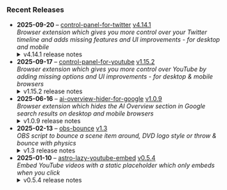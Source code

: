 ### Recent Releases

<!-- RECENT_RELEASES -->
<ul>
<li>
  <strong>2025-09-20</strong> – <a href="https://github.com/insin/control-panel-for-twitter">control-panel-for-twitter</a> <a href="https://github.com/insin/control-panel-for-twitter/releases/tag/v4.14.1">v4.14.1</a>
  <div><em>Browser extension which gives you more control over your Twitter timeline and adds missing features and UI improvements - for desktop and mobile</em></div>
  <details><summary>v4.14.1 release notes</summary><h2>Fixes</h2>
<ul>
<li>Fixed replacing the X logo after it changed</li>
</ul>
<h2>Availability</h2>
<p>New versions have to be reviewed and approved for each browser before they're available to install or upgrade to.</p>
<p>This version is available for the following browsers:</p>
<p><a href="https://apps.apple.com/app/id1668516167?platform=iphone" title="Safari on iOS" rel="nofollow"><img src="https://private-user-images.githubusercontent.com/226692/407979936-2370f4ea-3362-4b75-b52d-0e99dcae13f6.png?jwt=eyJ0eXAiOiJKV1QiLCJhbGciOiJIUzI1NiJ9.eyJpc3MiOiJnaXRodWIuY29tIiwiYXVkIjoicmF3LmdpdGh1YnVzZXJjb250ZW50LmNvbSIsImtleSI6ImtleTUiLCJleHAiOjE3NTg3MzM4NzIsIm5iZiI6MTc1ODczMzU3MiwicGF0aCI6Ii8yMjY2OTIvNDA3OTc5OTM2LTIzNzBmNGVhLTMzNjItNGI3NS1iNTJkLTBlOTlkY2FlMTNmNi5wbmc_WC1BbXotQWxnb3JpdGhtPUFXUzQtSE1BQy1TSEEyNTYmWC1BbXotQ3JlZGVudGlhbD1BS0lBVkNPRFlMU0E1M1BRSzRaQSUyRjIwMjUwOTI0JTJGdXMtZWFzdC0xJTJGczMlMkZhd3M0X3JlcXVlc3QmWC1BbXotRGF0ZT0yMDI1MDkyNFQxNzA2MTJaJlgtQW16LUV4cGlyZXM9MzAwJlgtQW16LVNpZ25hdHVyZT05OWM3YWRhMTJmNzNlNThhZTdiNmNkOGY2OTQxODhhM2UyODdlNWZhNWE5MWIzZTM1MDJkM2NmYTYxOGNmZDA4JlgtQW16LVNpZ25lZEhlYWRlcnM9aG9zdCJ9.qCFJ_k9EzoeuLOs99536nNRc-N6mbme6LpNXESsRtn0" alt="Safari on iOS" content-type-secured-asset="image/png" secured-asset-link="" style="max-width: 100%;"></a> <a href="https://apps.apple.com/app/id1668516167?platform=mac" title="Safari on macOS" rel="nofollow"><img src="https://private-user-images.githubusercontent.com/226692/407980194-5521baec-f246-4a91-9615-ef602e3743b5.png?jwt=eyJ0eXAiOiJKV1QiLCJhbGciOiJIUzI1NiJ9.eyJpc3MiOiJnaXRodWIuY29tIiwiYXVkIjoicmF3LmdpdGh1YnVzZXJjb250ZW50LmNvbSIsImtleSI6ImtleTUiLCJleHAiOjE3NTg3MzM4NzIsIm5iZiI6MTc1ODczMzU3MiwicGF0aCI6Ii8yMjY2OTIvNDA3OTgwMTk0LTU1MjFiYWVjLWYyNDYtNGE5MS05NjE1LWVmNjAyZTM3NDNiNS5wbmc_WC1BbXotQWxnb3JpdGhtPUFXUzQtSE1BQy1TSEEyNTYmWC1BbXotQ3JlZGVudGlhbD1BS0lBVkNPRFlMU0E1M1BRSzRaQSUyRjIwMjUwOTI0JTJGdXMtZWFzdC0xJTJGczMlMkZhd3M0X3JlcXVlc3QmWC1BbXotRGF0ZT0yMDI1MDkyNFQxNzA2MTJaJlgtQW16LUV4cGlyZXM9MzAwJlgtQW16LVNpZ25hdHVyZT01NjM4ZDUxNmE2N2M0NWYzNjNhN2FhOGZmNTc3ZjIzNmVjYmFkNDFmZjZkYWI1YTkxYzFhYTE0NjI1YTAyZjQ0JlgtQW16LVNpZ25lZEhlYWRlcnM9aG9zdCJ9.HIXrBoXMJKtcZVskSKNTI7e5Q2ymVeTB4DQGzQIqfg0" alt="Safari on macOS)" content-type-secured-asset="image/png" secured-asset-link="" style="max-width: 100%;"></a> <a href="https://chromewebstore.google.com/detail/control-panel-for-twitter/kpmjjdhbcfebfjgdnpjagcndoelnidfj" title="Google Chrome and Chromium-based browsers" rel="nofollow"><img src="https://user-images.githubusercontent.com/226692/212897023-9e66b1b0-e1cd-44df-a4f2-3d5bda80c5f8.png" alt="Google Chrome and Chromium-based browsers" style="max-width: 100%;"></a> <a href="https://microsoftedge.microsoft.com/addons/detail/control-panel-for-twitter/foccddlibbeccjiobcnakipdpkjiijjp" title="Edge and Edge Canary on Android" rel="nofollow"><img src="https://user-images.githubusercontent.com/226692/212897573-34b1af0a-dc5a-4aa2-a1e7-ca85d3823f9f.png" alt="Edge and Edge Canary on Android" style="max-width: 100%;"></a></p>
</details>
</li>
<li>
  <strong>2025-09-17</strong> – <a href="https://github.com/insin/control-panel-for-youtube">control-panel-for-youtube</a> <a href="https://github.com/insin/control-panel-for-youtube/releases/tag/v1.15.2">v1.15.2</a>
  <div><em>Browser extension which gives you more control over YouTube by adding missing options and UI improvements - for desktop &amp; mobile browsers</em></div>
  <details><summary>v1.15.2 release notes</summary><h2>Fixes</h2>
<ul>
<li>Fixed Upcoming videos not being hidden in Subscriptions on desktop</li>
</ul>
<h2>Availability</h2>
<p>New versions have to be reviewed and approved for each browser before they're available to install or upgrade to.</p>
<p>This version is available for the following browsers:</p>
<p><a href="https://apps.apple.com/app/id6478456678?platform=mac" title="Safari on macOS" rel="nofollow"><img src="https://private-user-images.githubusercontent.com/226692/407980194-5521baec-f246-4a91-9615-ef602e3743b5.png?jwt=eyJ0eXAiOiJKV1QiLCJhbGciOiJIUzI1NiJ9.eyJpc3MiOiJnaXRodWIuY29tIiwiYXVkIjoicmF3LmdpdGh1YnVzZXJjb250ZW50LmNvbSIsImtleSI6ImtleTUiLCJleHAiOjE3NTg3MzM4NzIsIm5iZiI6MTc1ODczMzU3MiwicGF0aCI6Ii8yMjY2OTIvNDA3OTgwMTk0LTU1MjFiYWVjLWYyNDYtNGE5MS05NjE1LWVmNjAyZTM3NDNiNS5wbmc_WC1BbXotQWxnb3JpdGhtPUFXUzQtSE1BQy1TSEEyNTYmWC1BbXotQ3JlZGVudGlhbD1BS0lBVkNPRFlMU0E1M1BRSzRaQSUyRjIwMjUwOTI0JTJGdXMtZWFzdC0xJTJGczMlMkZhd3M0X3JlcXVlc3QmWC1BbXotRGF0ZT0yMDI1MDkyNFQxNzA2MTJaJlgtQW16LUV4cGlyZXM9MzAwJlgtQW16LVNpZ25hdHVyZT01NjM4ZDUxNmE2N2M0NWYzNjNhN2FhOGZmNTc3ZjIzNmVjYmFkNDFmZjZkYWI1YTkxYzFhYTE0NjI1YTAyZjQ0JlgtQW16LVNpZ25lZEhlYWRlcnM9aG9zdCJ9.HIXrBoXMJKtcZVskSKNTI7e5Q2ymVeTB4DQGzQIqfg0" alt="Safari on macOS)" content-type-secured-asset="image/png" secured-asset-link="" style="max-width: 100%;"></a> <a href="https://apps.apple.com/app/id6478456678?platform=iphone" title="Safari on iOS" rel="nofollow"><img src="https://private-user-images.githubusercontent.com/226692/407979936-2370f4ea-3362-4b75-b52d-0e99dcae13f6.png?jwt=eyJ0eXAiOiJKV1QiLCJhbGciOiJIUzI1NiJ9.eyJpc3MiOiJnaXRodWIuY29tIiwiYXVkIjoicmF3LmdpdGh1YnVzZXJjb250ZW50LmNvbSIsImtleSI6ImtleTUiLCJleHAiOjE3NTg3MzM4NzIsIm5iZiI6MTc1ODczMzU3MiwicGF0aCI6Ii8yMjY2OTIvNDA3OTc5OTM2LTIzNzBmNGVhLTMzNjItNGI3NS1iNTJkLTBlOTlkY2FlMTNmNi5wbmc_WC1BbXotQWxnb3JpdGhtPUFXUzQtSE1BQy1TSEEyNTYmWC1BbXotQ3JlZGVudGlhbD1BS0lBVkNPRFlMU0E1M1BRSzRaQSUyRjIwMjUwOTI0JTJGdXMtZWFzdC0xJTJGczMlMkZhd3M0X3JlcXVlc3QmWC1BbXotRGF0ZT0yMDI1MDkyNFQxNzA2MTJaJlgtQW16LUV4cGlyZXM9MzAwJlgtQW16LVNpZ25hdHVyZT05OWM3YWRhMTJmNzNlNThhZTdiNmNkOGY2OTQxODhhM2UyODdlNWZhNWE5MWIzZTM1MDJkM2NmYTYxOGNmZDA4JlgtQW16LVNpZ25lZEhlYWRlcnM9aG9zdCJ9.qCFJ_k9EzoeuLOs99536nNRc-N6mbme6LpNXESsRtn0" alt="Safari on iOS" content-type-secured-asset="image/png" secured-asset-link="" style="max-width: 100%;"></a> <a href="https://chromewebstore.google.com/detail/control-panel-for-youtube/lodcanccmfbpjjpnngindkkmiehimile" title="Chrome and Chromium-based browsers" rel="nofollow"><img src="https://private-user-images.githubusercontent.com/226692/307584913-08b44d7b-61d5-49f2-9a76-607eb36fe407.png?jwt=eyJ0eXAiOiJKV1QiLCJhbGciOiJIUzI1NiJ9.eyJpc3MiOiJnaXRodWIuY29tIiwiYXVkIjoicmF3LmdpdGh1YnVzZXJjb250ZW50LmNvbSIsImtleSI6ImtleTUiLCJleHAiOjE3NTg3MzM4NzIsIm5iZiI6MTc1ODczMzU3MiwicGF0aCI6Ii8yMjY2OTIvMzA3NTg0OTEzLTA4YjQ0ZDdiLTYxZDUtNDlmMi05YTc2LTYwN2ViMzZmZTQwNy5wbmc_WC1BbXotQWxnb3JpdGhtPUFXUzQtSE1BQy1TSEEyNTYmWC1BbXotQ3JlZGVudGlhbD1BS0lBVkNPRFlMU0E1M1BRSzRaQSUyRjIwMjUwOTI0JTJGdXMtZWFzdC0xJTJGczMlMkZhd3M0X3JlcXVlc3QmWC1BbXotRGF0ZT0yMDI1MDkyNFQxNzA2MTJaJlgtQW16LUV4cGlyZXM9MzAwJlgtQW16LVNpZ25hdHVyZT1jMmU4Mjk3MzIwMGViM2U5OGM5ZmRmNDA2NmI5OWU1MTEyZDhlNGUxZTE5NjljYTJhM2NmYmI5NWU4MzIwZDBjJlgtQW16LVNpZ25lZEhlYWRlcnM9aG9zdCJ9.N-ULoPUta0KCv5ccBKv36lBZlOXc-9qUVhCQscQw0os" alt="Chrome and Chromium-based browsers" content-type-secured-asset="image/png" secured-asset-link="" style="max-width: 100%;"></a> <a href="https://microsoftedge.microsoft.com/addons/detail/llinnalaegmbpmjonmfbpklchphiabfo" title="Edge and Edge Canary on Android" rel="nofollow"><img src="https://private-user-images.githubusercontent.com/226692/308582850-d5ccf576-df4a-48c8-b881-17c1e8a0c6df.png?jwt=eyJ0eXAiOiJKV1QiLCJhbGciOiJIUzI1NiJ9.eyJpc3MiOiJnaXRodWIuY29tIiwiYXVkIjoicmF3LmdpdGh1YnVzZXJjb250ZW50LmNvbSIsImtleSI6ImtleTUiLCJleHAiOjE3NTg3MzM4NzIsIm5iZiI6MTc1ODczMzU3MiwicGF0aCI6Ii8yMjY2OTIvMzA4NTgyODUwLWQ1Y2NmNTc2LWRmNGEtNDhjOC1iODgxLTE3YzFlOGEwYzZkZi5wbmc_WC1BbXotQWxnb3JpdGhtPUFXUzQtSE1BQy1TSEEyNTYmWC1BbXotQ3JlZGVudGlhbD1BS0lBVkNPRFlMU0E1M1BRSzRaQSUyRjIwMjUwOTI0JTJGdXMtZWFzdC0xJTJGczMlMkZhd3M0X3JlcXVlc3QmWC1BbXotRGF0ZT0yMDI1MDkyNFQxNzA2MTJaJlgtQW16LUV4cGlyZXM9MzAwJlgtQW16LVNpZ25hdHVyZT01YTYyYTI4MDUxMmFlMmZiMzU1ZTFlYTc4MDI2MDQzZjc1MTM2NDE2ZTdkOGQ5NjQyMGM2MGIzZmEwYTk2YjVkJlgtQW16LVNpZ25lZEhlYWRlcnM9aG9zdCJ9.HufJaBvEs5b_ffGhgV-zM5TqNtG9RNU2KzJBuX-8ysU" alt="Edge and Edge Canary on Android" content-type-secured-asset="image/png" secured-asset-link="" style="max-width: 100%;"></a></p>
</details>
</li>
<li>
  <strong>2025-06-16</strong> – <a href="https://github.com/insin/ai-overview-hider-for-google">ai-overview-hider-for-google</a> <a href="https://github.com/insin/ai-overview-hider-for-google/releases/tag/v1.0.9">v1.0.9</a>
  <div><em>Browser extension which hides the AI Overview section in Google search results on desktop and mobile browsers</em></div>
  <details><summary>v1.0.9 release notes</summary><p>Visit the <a href="https://soitis.dev/ai-overview-hider-for-google" rel="nofollow">AI Overview Hider for Google website</a> for installation links, more information about the extension, and FAQs. Follow <a href="https://bsky.app/profile/soitis.dev" rel="nofollow">@soitis.dev</a> on Bluesky for updates.</p>
<h2>Changes</h2>
<ul>
<li>Fixed hiding AI Overview inline with other search results on desktop</li>
</ul>
<h2>Availability</h2>

<p>This version is available for the following browsers:</p>
<p><a href="https://apps.apple.com/app/ai-overview-hider-for-google/id6739935376?platform=mac" title="Safari on macOS" rel="nofollow"><img src="https://private-user-images.githubusercontent.com/226692/407980194-5521baec-f246-4a91-9615-ef602e3743b5.png?jwt=eyJ0eXAiOiJKV1QiLCJhbGciOiJIUzI1NiJ9.eyJpc3MiOiJnaXRodWIuY29tIiwiYXVkIjoicmF3LmdpdGh1YnVzZXJjb250ZW50LmNvbSIsImtleSI6ImtleTUiLCJleHAiOjE3NTg3MzM4NzIsIm5iZiI6MTc1ODczMzU3MiwicGF0aCI6Ii8yMjY2OTIvNDA3OTgwMTk0LTU1MjFiYWVjLWYyNDYtNGE5MS05NjE1LWVmNjAyZTM3NDNiNS5wbmc_WC1BbXotQWxnb3JpdGhtPUFXUzQtSE1BQy1TSEEyNTYmWC1BbXotQ3JlZGVudGlhbD1BS0lBVkNPRFlMU0E1M1BRSzRaQSUyRjIwMjUwOTI0JTJGdXMtZWFzdC0xJTJGczMlMkZhd3M0X3JlcXVlc3QmWC1BbXotRGF0ZT0yMDI1MDkyNFQxNzA2MTJaJlgtQW16LUV4cGlyZXM9MzAwJlgtQW16LVNpZ25hdHVyZT01NjM4ZDUxNmE2N2M0NWYzNjNhN2FhOGZmNTc3ZjIzNmVjYmFkNDFmZjZkYWI1YTkxYzFhYTE0NjI1YTAyZjQ0JlgtQW16LVNpZ25lZEhlYWRlcnM9aG9zdCJ9.HIXrBoXMJKtcZVskSKNTI7e5Q2ymVeTB4DQGzQIqfg0" alt="Safari on macOS)" content-type-secured-asset="image/png" secured-asset-link="" style="max-width: 100%;"></a> <a href="https://apps.apple.com/app/ai-overview-hider-for-google/id6739935376?platform=iphone" title="Safari on iOS" rel="nofollow"><img src="https://private-user-images.githubusercontent.com/226692/407979936-2370f4ea-3362-4b75-b52d-0e99dcae13f6.png?jwt=eyJ0eXAiOiJKV1QiLCJhbGciOiJIUzI1NiJ9.eyJpc3MiOiJnaXRodWIuY29tIiwiYXVkIjoicmF3LmdpdGh1YnVzZXJjb250ZW50LmNvbSIsImtleSI6ImtleTUiLCJleHAiOjE3NTg3MzM4NzIsIm5iZiI6MTc1ODczMzU3MiwicGF0aCI6Ii8yMjY2OTIvNDA3OTc5OTM2LTIzNzBmNGVhLTMzNjItNGI3NS1iNTJkLTBlOTlkY2FlMTNmNi5wbmc_WC1BbXotQWxnb3JpdGhtPUFXUzQtSE1BQy1TSEEyNTYmWC1BbXotQ3JlZGVudGlhbD1BS0lBVkNPRFlMU0E1M1BRSzRaQSUyRjIwMjUwOTI0JTJGdXMtZWFzdC0xJTJGczMlMkZhd3M0X3JlcXVlc3QmWC1BbXotRGF0ZT0yMDI1MDkyNFQxNzA2MTJaJlgtQW16LUV4cGlyZXM9MzAwJlgtQW16LVNpZ25hdHVyZT05OWM3YWRhMTJmNzNlNThhZTdiNmNkOGY2OTQxODhhM2UyODdlNWZhNWE5MWIzZTM1MDJkM2NmYTYxOGNmZDA4JlgtQW16LVNpZ25lZEhlYWRlcnM9aG9zdCJ9.qCFJ_k9EzoeuLOs99536nNRc-N6mbme6LpNXESsRtn0" alt="Safari on iOS" content-type-secured-asset="image/png" secured-asset-link="" style="max-width: 100%;"></a> <a href="https://addons.mozilla.org/en-GB/firefox/addon/ai-overview-hider-for-google/" title="Firefox and Firefox for Android" rel="nofollow"><img src="https://private-user-images.githubusercontent.com/226692/399291296-c994c949-1101-4fcc-a8c3-a8d644ffc883.png?jwt=eyJ0eXAiOiJKV1QiLCJhbGciOiJIUzI1NiJ9.eyJpc3MiOiJnaXRodWIuY29tIiwiYXVkIjoicmF3LmdpdGh1YnVzZXJjb250ZW50LmNvbSIsImtleSI6ImtleTUiLCJleHAiOjE3NTg3MzM4NzIsIm5iZiI6MTc1ODczMzU3MiwicGF0aCI6Ii8yMjY2OTIvMzk5MjkxMjk2LWM5OTRjOTQ5LTExMDEtNGZjYy1hOGMzLWE4ZDY0NGZmYzg4My5wbmc_WC1BbXotQWxnb3JpdGhtPUFXUzQtSE1BQy1TSEEyNTYmWC1BbXotQ3JlZGVudGlhbD1BS0lBVkNPRFlMU0E1M1BRSzRaQSUyRjIwMjUwOTI0JTJGdXMtZWFzdC0xJTJGczMlMkZhd3M0X3JlcXVlc3QmWC1BbXotRGF0ZT0yMDI1MDkyNFQxNzA2MTJaJlgtQW16LUV4cGlyZXM9MzAwJlgtQW16LVNpZ25hdHVyZT0zOWFjNDE1Y2E3ODEyZjcxMzZjOGUxZjkzOTUxYjQwOTRkODMwOGNmMjAxZDUzNzI3MWRiMzllOWEwY2ZiZWE2JlgtQW16LVNpZ25lZEhlYWRlcnM9aG9zdCJ9.seFOGQr97zm2E41sOzVWxknKpS0SjqHLgFRttj92iqk" alt="Firefox and Firefox for Android" content-type-secured-asset="image/png" secured-asset-link="" style="max-width: 100%;"></a> <a href="https://chromewebstore.google.com/detail/ai-overview-hider-for-goo/foobohnghnhkmgpglaefdnbcjkenjpgi" title="Chrome and Chromium-based browsers" rel="nofollow"><img src="https://private-user-images.githubusercontent.com/226692/399071033-5e1c67cd-086c-415b-b055-267df80d6c13.png?jwt=eyJ0eXAiOiJKV1QiLCJhbGciOiJIUzI1NiJ9.eyJpc3MiOiJnaXRodWIuY29tIiwiYXVkIjoicmF3LmdpdGh1YnVzZXJjb250ZW50LmNvbSIsImtleSI6ImtleTUiLCJleHAiOjE3NTg3MzM4NzIsIm5iZiI6MTc1ODczMzU3MiwicGF0aCI6Ii8yMjY2OTIvMzk5MDcxMDMzLTVlMWM2N2NkLTA4NmMtNDE1Yi1iMDU1LTI2N2RmODBkNmMxMy5wbmc_WC1BbXotQWxnb3JpdGhtPUFXUzQtSE1BQy1TSEEyNTYmWC1BbXotQ3JlZGVudGlhbD1BS0lBVkNPRFlMU0E1M1BRSzRaQSUyRjIwMjUwOTI0JTJGdXMtZWFzdC0xJTJGczMlMkZhd3M0X3JlcXVlc3QmWC1BbXotRGF0ZT0yMDI1MDkyNFQxNzA2MTJaJlgtQW16LUV4cGlyZXM9MzAwJlgtQW16LVNpZ25hdHVyZT0wMjlkNmNkZmM1ZGJmZjIxOTJkMTVlYzViOTk2NmFiMzIzOTYyYjA4NWViMWZhYWIwNzczMzk2YjZmYmVlNzA5JlgtQW16LVNpZ25lZEhlYWRlcnM9aG9zdCJ9.y3eVRQyeHinWcJOUlqK2011LlTZffcMEYhy6vbA46fc" alt="Chrome and Chromium-based browsers" content-type-secured-asset="image/png" secured-asset-link="" style="max-width: 100%;"></a> <a href="https://microsoftedge.microsoft.com/addons/detail/ai-overview-hider-for-goo/kgnepepbdpcpjkkhomocmpohgocijgkf" title="Edge and Edge Canary on Android" rel="nofollow"><img src="https://private-user-images.githubusercontent.com/226692/399472874-649d0e77-de48-47ce-a856-db02703929cb.png?jwt=eyJ0eXAiOiJKV1QiLCJhbGciOiJIUzI1NiJ9.eyJpc3MiOiJnaXRodWIuY29tIiwiYXVkIjoicmF3LmdpdGh1YnVzZXJjb250ZW50LmNvbSIsImtleSI6ImtleTUiLCJleHAiOjE3NTg3MzM4NzIsIm5iZiI6MTc1ODczMzU3MiwicGF0aCI6Ii8yMjY2OTIvMzk5NDcyODc0LTY0OWQwZTc3LWRlNDgtNDdjZS1hODU2LWRiMDI3MDM5MjljYi5wbmc_WC1BbXotQWxnb3JpdGhtPUFXUzQtSE1BQy1TSEEyNTYmWC1BbXotQ3JlZGVudGlhbD1BS0lBVkNPRFlMU0E1M1BRSzRaQSUyRjIwMjUwOTI0JTJGdXMtZWFzdC0xJTJGczMlMkZhd3M0X3JlcXVlc3QmWC1BbXotRGF0ZT0yMDI1MDkyNFQxNzA2MTJaJlgtQW16LUV4cGlyZXM9MzAwJlgtQW16LVNpZ25hdHVyZT01YzhkYzA4YWRjZWQ5NGMyODgzNmM4Yzg2MzUwYWQyMmNjZGFlYWE5NTA1NTRhODllMjAwYzdjMjk4M2RkMDk1JlgtQW16LVNpZ25lZEhlYWRlcnM9aG9zdCJ9._hZ620s_ZTsa-ndxV4vs-i0Mkg2LHxknCoQ0bwgbykM" alt="Edge and Edge Canary on Android" content-type-secured-asset="image/png" secured-asset-link="" style="max-width: 100%;"></a></p>
<h2>Donate</h2>
<p>Support AI Overview Hider for Google development with a tip:</p>
<p><a href="https://ko-fi.com/jbscript" rel="nofollow"><img src="https://private-user-images.githubusercontent.com/226692/330361609-c318a7d3-695e-448d-af15-ef0b934ae168.png?jwt=eyJ0eXAiOiJKV1QiLCJhbGciOiJIUzI1NiJ9.eyJpc3MiOiJnaXRodWIuY29tIiwiYXVkIjoicmF3LmdpdGh1YnVzZXJjb250ZW50LmNvbSIsImtleSI6ImtleTUiLCJleHAiOjE3NTg3MzM4NzIsIm5iZiI6MTc1ODczMzU3MiwicGF0aCI6Ii8yMjY2OTIvMzMwMzYxNjA5LWMzMThhN2QzLTY5NWUtNDQ4ZC1hZjE1LWVmMGI5MzRhZTE2OC5wbmc_WC1BbXotQWxnb3JpdGhtPUFXUzQtSE1BQy1TSEEyNTYmWC1BbXotQ3JlZGVudGlhbD1BS0lBVkNPRFlMU0E1M1BRSzRaQSUyRjIwMjUwOTI0JTJGdXMtZWFzdC0xJTJGczMlMkZhd3M0X3JlcXVlc3QmWC1BbXotRGF0ZT0yMDI1MDkyNFQxNzA2MTJaJlgtQW16LUV4cGlyZXM9MzAwJlgtQW16LVNpZ25hdHVyZT1hMDRmYjc1YjFmOTAzYWNhYzQ4MmM5ZDliNzlmZDNiMGI4NWYwOWQ4YmJlZDY5OTBlMTQ0Yjg4NmM3N2Y4NTMzJlgtQW16LVNpZ25lZEhlYWRlcnM9aG9zdCJ9.MQ23mojEEXBvwLkPuMcl1OGkzSt0_5Q_bKjPhh6eG9M" alt="Support me on Ko-fi" content-type-secured-asset="image/png" secured-asset-link="" style="max-width: 100%;"></a></p></details>
</li>
<li>
  <strong>2025-02-13</strong> – <a href="https://github.com/insin/obs-bounce">obs-bounce</a> <a href="https://github.com/insin/obs-bounce/releases/tag/v1.3">v1.3</a>
  <div><em>OBS script to bounce a scene item around, DVD logo style or throw &amp; bounce with physics</em></div>
  <details><summary>v1.3 release notes</summary><ul>
<li>Added colour changing on bounces to DVD Bounce (enabled by default, requires a Color Correction filter on the source)</li>
<li>Changed initial DVD Bounce direction to always be random</li>
<li>Changed defaults:
<ul>
<li>Auto start/stop on scene change is now enabled by default</li>
<li>Lowered the default DVD bounce speed now color changing makes it more "interesting" to watch</li>
</ul>
</li>
<li>Fixed Throw &amp; Bounce not restarting if x and y velocity hit 0 in the same frame</li>
<li>Fixed using the wrong event for cleanup on OBS exit</li>
<li>Fixed getting the scene item multiple times when toggling</li>
<li>Use obs.script_log() for logging instead of print()</li>
</ul></details>
</li>
<li>
  <strong>2025-01-10</strong> – <a href="https://github.com/insin/astro-lazy-youtube-embed">astro-lazy-youtube-embed</a> <a href="https://github.com/insin/astro-lazy-youtube-embed/releases/tag/v0.5.4">v0.5.4</a>
  <div><em>Embed YouTube videos with a static placeholder which only embeds when you click</em></div>
  <details><summary>v0.5.4 release notes</summary><h3>Changed</h3>
<ul>
<li>Add missing shadow to the SVG in the "Watch on YouTube" link and reduce its size</li>
</ul></details>
</li>
</ul>
<!-- /RECENT_RELEASES -->
